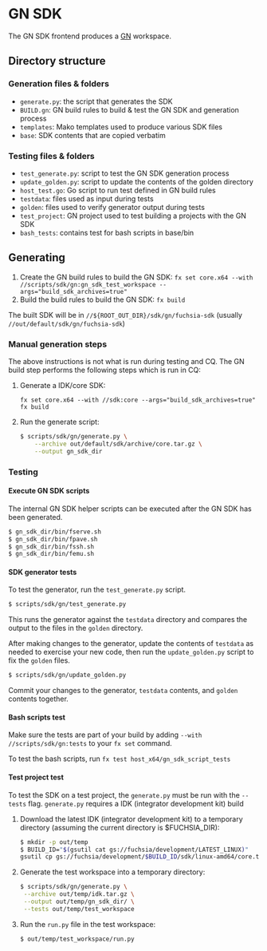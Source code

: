 # GN SDK

The GN SDK frontend produces a [GN](https://gn.googlesource.com/gn/+/HEAD/README.md) workspace.

## Directory structure

### Generation files & folders
- `generate.py`: the script that generates the SDK
- `BUILD.gn`: GN build rules to build & test the GN SDK and generation process
- `templates`: Mako templates used to produce various SDK files
- `base`: SDK contents that are copied verbatim

### Testing files & folders
- `test_generate.py`: script to test the GN SDK generation process
- `update_golden.py`: script to update the contents of the golden directory
- `host_test.go`: Go script to run test defined in GN build rules
- `testdata`: files used as input during tests
- `golden`: files used to verify generator output during tests
- `test_project`: GN project used to test building a projects with the GN SDK
- `bash_tests`: contains test for bash scripts in base/bin

## Generating

1. Create the GN build rules to build the GN SDK:
   `fx set core.x64 --with //scripts/sdk/gn:gn_sdk_test_workspace --args="build_sdk_archives=true"`
1. Build the build rules to build the GN SDK:
   `fx build`

The built SDK will be in `//${ROOT_OUT_DIR}/sdk/gn/fuchsia-sdk` (usually `//out/default/sdk/gn/fuchsia-sdk`)

### Manual generation steps

The above instructions is not what is run during testing and CQ. The GN build step performs the following steps which is run in CQ:

1. Generate a IDK/core SDK:

   ```
   fx set core.x64 --with //sdk:core --args="build_sdk_archives=true"
   fx build
   ```

1. Run the generate script:

   ```sh
   $ scripts/sdk/gn/generate.py \
       --archive out/default/sdk/archive/core.tar.gz \
       --output gn_sdk_dir
   ```

### Testing

#### Execute GN SDK scripts

The internal GN SDK helper scripts can be executed after the GN SDK has been generated.

```sh
$ gn_sdk_dir/bin/fserve.sh
$ gn_sdk_dir/bin/fpave.sh
$ gn_sdk_dir/bin/fssh.sh
$ gn_sdk_dir/bin/femu.sh
```

#### SDK generator tests

To test the generator, run the `test_generate.py` script.

```sh
$ scripts/sdk/gn/test_generate.py
```

This runs the generator against the `testdata` directory and compares the output
to the files in the `golden` directory.

After making changes to the generator, update the contents of `testdata` as
needed to exercise your new code, then run the `update_golden.py` script to fix
the `golden` files.

```sh
$ scripts/sdk/gn/update_golden.py
```

Commit your changes to the generator, `testdata` contents, and `golden` contents
together.

#### Bash scripts test

Make sure the tests are part of your build by adding `--with //scripts/sdk/gn:tests` to your `fx set` command.

To test the bash scripts, run `fx test host_x64/gn_sdk_script_tests`


#### Test project test

To test the SDK on a test project, the `generate.py` must be run with the `--tests` flag. `generate.py` requires a IDK (integrator development kit) build

1. Download the latest IDK (integrator development kit) to a temporary
directory (assuming the current directory is $FUCHSIA_DIR):

   ```sh
   $ mkdir -p out/temp
   $ BUILD_ID="$(gsutil cat gs://fuchsia/development/LATEST_LINUX)"
   gsutil cp gs://fuchsia/development/$BUILD_ID/sdk/linux-amd64/core.tar.gz out/temp/idk.tar.gz
   ```
1. Generate the test workspace into a temporary directory:

   ```sh
   $ scripts/sdk/gn/generate.py \
    --archive out/temp/idk.tar.gz \
    --output out/temp/gn_sdk_dir/ \
    --tests out/temp/test_workspace
   ```

1. Run the `run.py` file in the test workspace:

   ```sh
   $ out/temp/test_workspace/run.py
   ```
